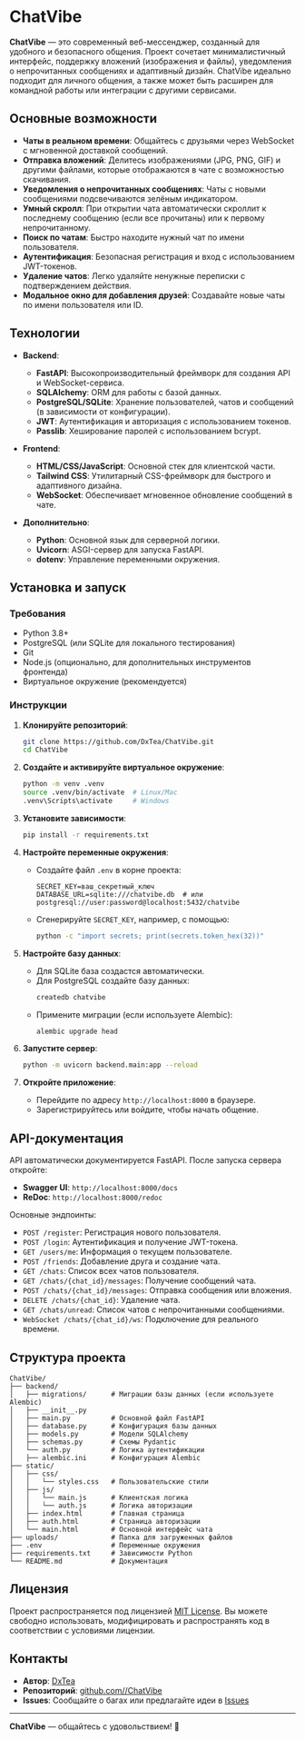 # ChatVibe

[//]: # (![ChatVibe Logo]&#40;https://via.placeholder.com/150?text=ChatVibe&#41; <!-- Замените на ваш логотип, если есть -->)

**ChatVibe** — это современный веб-мессенджер, созданный для удобного и безопасного общения. Проект сочетает минималистичный интерфейс, поддержку вложений (изображения и файлы), уведомления о непрочитанных сообщениях и адаптивный дизайн. ChatVibe идеально подходит для личного общения, а также может быть расширен для командной работы или интеграции с другими сервисами.

## Основные возможности

- **Чаты в реальном времени**: Общайтесь с друзьями через WebSocket с мгновенной доставкой сообщений.
- **Отправка вложений**: Делитесь изображениями (JPG, PNG, GIF) и другими файлами, которые отображаются в чате с возможностью скачивания.
- **Уведомления о непрочитанных сообщениях**: Чаты с новыми сообщениями подсвечиваются зелёным индикатором.
- **Умный скролл**: При открытии чата автоматически скроллит к последнему сообщению (если все прочитаны) или к первому непрочитанному.
- **Поиск по чатам**: Быстро находите нужный чат по имени пользователя.
- **Аутентификация**: Безопасная регистрация и вход с использованием JWT-токенов.
- **Удаление чатов**: Легко удаляйте ненужные переписки с подтверждением действия.
- **Модальное окно для добавления друзей**: Создавайте новые чаты по имени пользователя или ID.

[//]: # (## Скриншоты)

## Технологии

- **Backend**:
  - **FastAPI**: Высокопроизводительный фреймворк для создания API и WebSocket-сервиса.
  - **SQLAlchemy**: ORM для работы с базой данных.
  - **PostgreSQL/SQLite**: Хранение пользователей, чатов и сообщений (в зависимости от конфигурации).
  - **JWT**: Аутентификация и авторизация с использованием токенов.
  - **Passlib**: Хеширование паролей с использованием bcrypt.

- **Frontend**:
  - **HTML/CSS/JavaScript**: Основной стек для клиентской части.
  - **Tailwind CSS**: Утилитарный CSS-фреймворк для быстрого и адаптивного дизайна.
  - **WebSocket**: Обеспечивает мгновенное обновление сообщений в чате.

- **Дополнительно**:
  - **Python**: Основной язык для серверной логики.
  - **Uvicorn**: ASGI-сервер для запуска FastAPI.
  - **dotenv**: Управление переменными окружения.

## Установка и запуск

### Требования

- Python 3.8+
- PostgreSQL (или SQLite для локального тестирования)
- Git
- Node.js (опционально, для дополнительных инструментов фронтенда)
- Виртуальное окружение (рекомендуется)

### Инструкции

1. **Клонируйте репозиторий**:
   ```bash
   git clone https://github.com/DxTea/ChatVibe.git
   cd ChatVibe
   ```

2. **Создайте и активируйте виртуальное окружение**:
   ```bash
   python -m venv .venv
   source .venv/bin/activate  # Linux/Mac
   .venv\Scripts\activate     # Windows
   ```

3. **Установите зависимости**:
   ```bash
   pip install -r requirements.txt
   ```

4. **Настройте переменные окружения**:
   - Создайте файл `.env` в корне проекта:
     ```
     SECRET_KEY=ваш_секретный_ключ
     DATABASE_URL=sqlite:///chatvibe.db  # или postgresql://user:password@localhost:5432/chatvibe
     ```
   - Сгенерируйте `SECRET_KEY`, например, с помощью:
     ```bash
     python -c "import secrets; print(secrets.token_hex(32))"
     ```

5. **Настройте базу данных**:
   - Для SQLite база создастся автоматически.
   - Для PostgreSQL создайте базу данных:
     ```bash
     createdb chatvibe
     ```
   - Примените миграции (если используете Alembic):
     ```bash
     alembic upgrade head
     ```

6. **Запустите сервер**:
   ```bash
   python -m uvicorn backend.main:app --reload
   ```

7. **Откройте приложение**:
   - Перейдите по адресу `http://localhost:8000` в браузере.
   - Зарегистрируйтесь или войдите, чтобы начать общение.

## API-документация

API автоматически документируется FastAPI. После запуска сервера откройте:
- **Swagger UI**: `http://localhost:8000/docs`
- **ReDoc**: `http://localhost:8000/redoc`

Основные эндпоинты:
- `POST /register`: Регистрация нового пользователя.
- `POST /login`: Аутентификация и получение JWT-токена.
- `GET /users/me`: Информация о текущем пользователе.
- `POST /friends`: Добавление друга и создание чата.
- `GET /chats`: Список всех чатов пользователя.
- `GET /chats/{chat_id}/messages`: Получение сообщений чата.
- `POST /chats/{chat_id}/messages`: Отправка сообщения или вложения.
- `DELETE /chats/{chat_id}`: Удаление чата.
- `GET /chats/unread`: Список чатов с непрочитанными сообщениями.
- `WebSocket /chats/{chat_id}/ws`: Подключение для реального времени.

## Структура проекта

```
ChatVibe/
├── backend/
│   ├── migrations/      # Миграции базы данных (если используете Alembic)
│   ├── __init__.py
│   ├── main.py          # Основной файл FastAPI
│   ├── database.py      # Конфигурация базы данных
│   ├── models.py        # Модели SQLAlchemy
│   ├── schemas.py       # Схемы Pydantic
│   └── auth.py          # Логика аутентификации
│   ├── alembic.ini      # Конфигурация Alembic
├── static/
│   ├── css/
│   │   └── styles.css   # Пользовательские стили
│   ├── js/
│   │   └── main.js      # Клиентская логика
│   │   └── auth.js      # Логика авторизации
│   ├── index.html       # Главная страница
│   ├── auth.html        # Страница авторизации
│   └── main.html        # Основной интерфейс чата
├── uploads/             # Папка для загруженных файлов
├── .env                 # Переменные окружения
├── requirements.txt     # Зависимости Python
└── README.md            # Документация
```

[//]: # (## Планы по развитию)

[//]: # ()
[//]: # (- **Поддержка групповых чатов**: Возможность создавать чаты с несколькими участниками.)

[//]: # (- **Шифрование сообщений**: Реализация end-to-end шифрования для повышения приватности.)

[//]: # (- **Уведомления**: Push-уведомления для новых сообщений через браузер или мобильное приложение.)

[//]: # (- **Предпросмотр файлов**: Отображение миниатюр для PDF и других форматов.)

[//]: # (- **Мобильная версия**: Оптимизация интерфейса для мобильных устройств.)

[//]: # (- **Локализация**: Добавление поддержки нескольких языков.)

[//]: # (- **Интеграция с облаком**: Хранение вложений в S3 или аналогичных сервисах.)

[//]: # (## Контрибьютинг)

[//]: # ()
[//]: # (Мы приветствуем любые вклады в проект! Чтобы внести изменения:)

[//]: # (1. Форкните репозиторий.)

[//]: # (2. Создайте ветку для вашей фичи: `git checkout -b feature/название-фичи`.)

[//]: # (3. Закоммитьте изменения: `git commit -m "Добавлена фича X"`.)

[//]: # (4. Запушьте в ваш форк: `git push origin feature/название-фичи`.)

[//]: # (5. Создайте Pull Request с описанием изменений.)

[//]: # ()
[//]: # (Пожалуйста, следуйте [Contributor Covenant Code of Conduct]&#40;https://www.contributor-covenant.org/&#41;.)

## Лицензия

Проект распространяется под лицензией [MIT License](LICENSE). Вы можете свободно использовать, модифицировать и распространять код в соответствии с условиями лицензии.

## Контакты

- **Автор**: [DxTea](https://github.com/DxTea)
- **Репозиторий**: [github.com/<DxTea>/ChatVibe](https://github.com/<DxTea>/ChatVibe)
- **Issues**: Сообщайте о багах или предлагайте идеи в [Issues](https://github.com/<DxTea>/ChatVibe/issues)

---

**ChatVibe** — общайтесь с удовольствием! 🚀